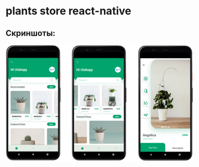 # plants store react-native

## Скриншоты:

![Image alt](https://github.com/anpdko/plants-store-react-native/blob/main/src/images/screen.png)
